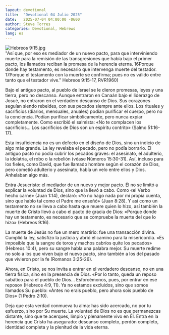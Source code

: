 ```yaml
---
layout: devotional
title:  "Devotional 04 Julio 2025"
date:   2025-07-04 04:00:00 -0600
author: Steve Torres
categories: Devotional, Hebrews
lang: es
---
```

<img src="https://sitemedia.esteeb.com/file/esteebcomsitemedia/devotional_images/Hebrews/ES-Heb-9_15.jpg?raw=true" alt="Hebreos 9:15.jpg" style="max-width: 100%; height: auto;">

<div class="scripture">
  "Así que, por eso es mediador de un nuevo pacto, para que interviniendo muerte para la remisión de las transgresiones que había bajo el primer pacto, los llamados reciban la promesa de la herencia eterna. 16Porque donde hay testamento, es necesario que intervenga muerte del testador. 17Porque el testamento con la muerte se confirma; pues no es válido entre tanto que el testador vive." Hebreos 9:15-17, RVR1960)
</div>

Bajo el antiguo pacto, al pueblo de Israel se le dieron promesas, leyes y una tierra, pero no descanso. Aunque entraron en Canaán bajo el liderazgo de Josué, no entraron en el verdadero descanso de Dios. Sus corazones seguían siendo rebeldes, con sus pecados siempre ante ellos. Los rituales y sacrificios (diarios, mensuales, anuales) podían purificar el cuerpo, pero no la conciencia. Podían purificar simbólicamente, pero nunca expiar completamente. Como escribió el salmista: «No te complacen los sacrificios... Los sacrificios de Dios son un espíritu contrito» (Salmo 51:16-17).

Esta insuficiencia no es un defecto en el diseño de Dios, sino un indicio de algo más grande. La ley revelaba el pecado, pero no podía borrarlo. El antiguo pacto no podía cubrir los pecados graves: el asesinato, el adulterio, la idolatría, el robo o la rebelión (véase Números 15:30-31). Así, incluso para los fieles, como David, que fue llamado hombre según el corazón de Dios, pero cometió adulterio y asesinato, había un velo entre ellos y Dios. Anhelaban algo más.

Entra Jesucristo: el mediador de un nuevo y mejor pacto. Él no se limitó a explicar la voluntad de Dios, sino que la llevó a cabo. Como «el Verbo hecho carne» (Juan 1:14), declaró: «Yo no hago nada por mi propia cuenta, sino que hablo tal como el Padre me enseñó» (Juan 8:28). Y así como un testamento no se lleva a cabo hasta que muere quien lo hizo, así también la muerte de Cristo llevó a cabo el pacto de gracia de Dios: «Porque donde hay un testamento, es necesario que se compruebe la muerte del que lo hizo» (Hebreos 9:16).

La muerte de Jesús no fue un mero martirio: fue una transacción divina. Cumplió la ley, satisfizo la justicia y abrió el camino para la misericordia. «Es imposible que la sangre de toros y machos cabríos quite los pecados» (Hebreos 10:4), pero su sangre habla una palabra mejor. Su muerte redime no solo a los que viven bajo el nuevo pacto, sino también a los del pasado que vivieron por la fe (Romanos 3:25-26).

Ahora, en Cristo, se nos invita a entrar en el verdadero descanso, no en una tierra física, sino en la presencia de Dios. «Por lo tanto, queda un reposo sabático para el pueblo de Dios... Esforcémonos, pues, por entrar en ese reposo» (Hebreos 4:9, 11). Ya no estamos excluidos, sino que somos llamados Su pueblo: «Antes no erais pueblo, pero ahora sois pueblo de Dios» (1 Pedro 2:10).

Deja que esta verdad conmueva tu alma: has sido acercado, no por tu esfuerzo, sino por Su muerte. La voluntad de Dios no es que permanezcas distante, sino que te acerques, limpio y plenamente vivo en Él. Entra en la herencia que Cristo ha asegurado: descanso completo, perdón completo, identidad completa y la plenitud de la vida eterna.
